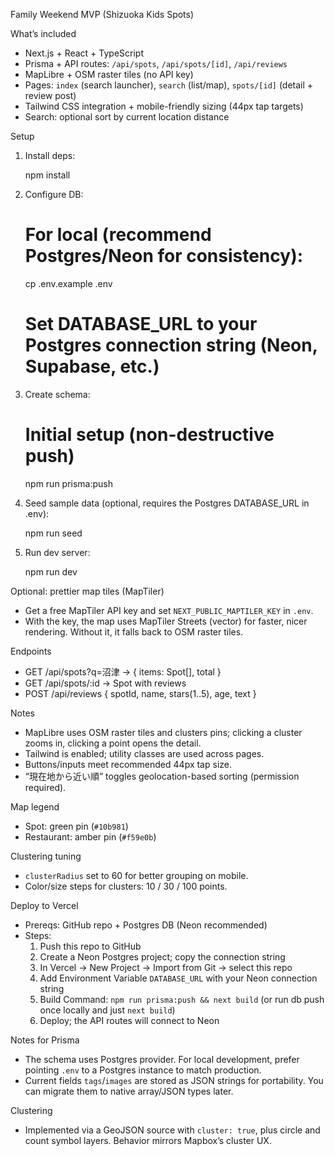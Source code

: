 Family Weekend MVP (Shizuoka Kids Spots)

What’s included

- Next.js + React + TypeScript
- Prisma + API routes: `/api/spots`, `/api/spots/[id]`, `/api/reviews`
- MapLibre + OSM raster tiles (no API key)
- Pages: `index` (search launcher), `search` (list/map), `spots/[id]` (detail + review post)
- Tailwind CSS integration + mobile-friendly sizing (44px tap targets)
- Search: optional sort by current location distance

Setup

1) Install deps:

   npm install

2) Configure DB:

   # For local (recommend Postgres/Neon for consistency):
   cp .env.example .env
   # Set DATABASE_URL to your Postgres connection string (Neon, Supabase, etc.)

3) Create schema:

   # Initial setup (non-destructive push)
   npm run prisma:push

4) Seed sample data (optional, requires the Postgres DATABASE_URL in .env):

   npm run seed

5) Run dev server:

   npm run dev

Optional: prettier map tiles (MapTiler)

- Get a free MapTiler API key and set `NEXT_PUBLIC_MAPTILER_KEY` in `.env`.
- With the key, the map uses MapTiler Streets (vector) for faster, nicer rendering. Without it, it falls back to OSM raster tiles.

Endpoints

- GET /api/spots?q=沼津 → { items: Spot[], total }
- GET /api/spots/:id → Spot with reviews
- POST /api/reviews { spotId, name, stars(1..5), age, text }

Notes

- MapLibre uses OSM raster tiles and clusters pins; clicking a cluster zooms in, clicking a point opens the detail.
- Tailwind is enabled; utility classes are used across pages.
- Buttons/inputs meet recommended 44px tap size.
- “現在地から近い順” toggles geolocation-based sorting (permission required).

Map legend

- Spot: green pin (`#10b981`)
- Restaurant: amber pin (`#f59e0b`)

Clustering tuning

- `clusterRadius` set to 60 for better grouping on mobile.
- Color/size steps for clusters: 10 / 30 / 100 points.

Deploy to Vercel

- Prereqs: GitHub repo + Postgres DB (Neon recommended)
- Steps:
  1. Push this repo to GitHub
  2. Create a Neon Postgres project; copy the connection string
  3. In Vercel → New Project → Import from Git → select this repo
  4. Add Environment Variable `DATABASE_URL` with your Neon connection string
  5. Build Command: `npm run prisma:push && next build` (or run db push once locally and just `next build`)
  6. Deploy; the API routes will connect to Neon

Notes for Prisma

- The schema uses Postgres provider. For local development, prefer pointing `.env` to a Postgres instance to match production.
- Current fields `tags`/`images` are stored as JSON strings for portability. You can migrate them to native array/JSON types later.

Clustering

- Implemented via a GeoJSON source with `cluster: true`, plus circle and count symbol layers. Behavior mirrors Mapbox’s cluster UX.
